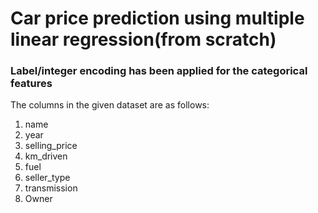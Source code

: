 # Car price prediction using multiple linear regression(from scratch)
### Label/integer encoding has been applied for the categorical features

The columns in the given dataset are as follows:

1. name
2. year
3. selling_price
4. km_driven
5. fuel
6. seller_type
7. transmission
8. Owner

